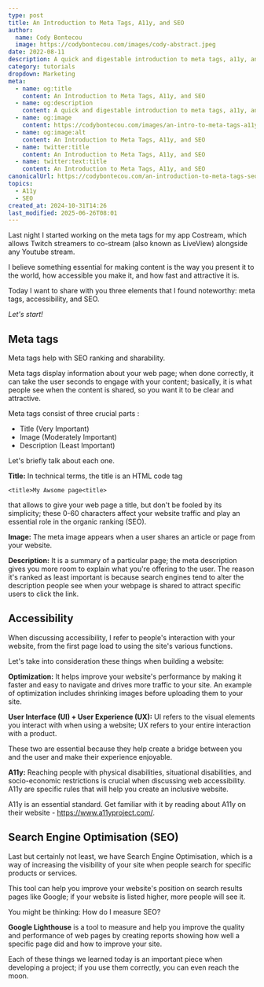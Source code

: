 ```yaml
---
type: post
title: An Introduction to Meta Tags, A11y, and SEO
author:
  name: Cody Bontecou
  image: https://codybontecou.com/images/cody-abstract.jpeg
date: 2022-08-11
description: A quick and digestable introduction to meta tags, a11y, and SEO for a better, quick, and accesible web.
category: tutorials
dropdown: Marketing
meta:
  - name: og:title
    content: An Introduction to Meta Tags, A11y, and SEO
  - name: og:description
    content: A quick and digestable introduction to meta tags, a11y, and SEO for a better, quick, and accesible web.
  - name: og:image
    content: https://codybontecou.com/images/an-intro-to-meta-tags-a11y-seo-meta.png
  - name: og:image:alt
    content: An Introduction to Meta Tags, A11y, and SEO
  - name: twitter:title
    content: An Introduction to Meta Tags, A11y, and SEO
  - name: twitter:text:title
    content: An Introduction to Meta Tags, A11y, and SEO
canonicalUrl: https://codybontecou.com/an-introduction-to-meta-tags-seo-and-a11y
topics:
  - A11y
  - SEO
created_at: 2024-10-31T14:26
last_modified: 2025-06-26T08:01
---
```


Last night I started working on the meta tags for my app Costream, which allows Twitch streamers to co-stream (also known as LiveView) alongside any Youtube stream.

I believe something essential for making content is the way you present it to the world, how accessible you make it, and how fast and attractive it is.

Today I want to share with you three elements that I found noteworthy: meta tags, accessibility, and SEO.

_Let's start!_

## Meta tags

Meta tags help with SEO ranking and sharability.

Meta tags display information about your web page; when done correctly, it can take the user seconds to engage with your content; basically, it is what people see when the content is shared, so you want it to be clear and attractive.

Meta tags consist of three crucial parts :

- Title (Very Important)
- Image (Moderately Important)
- Description (Least Important)

Let's briefly talk about each one.

**Title:** In technical terms, the title is an HTML code tag

`<title>My Awsome page<title>`

that allows to give your web page a title, but don't be fooled by its simplicity; these 0-60 characters affect your website traffic and play an essential role in the organic ranking (SEO).

**Image:** The meta image appears when a user shares an article or page from your website.

**Description:** It is a summary of a particular page; the meta description gives you more room to explain what you're offering to the user. The reason it's ranked as least important is because search engines tend to alter the description people see when your webpage is shared to attract specific users to click the link.

## Accessibility

When discussing accessibility, I refer to people's interaction with your website, from the first page load to using the site's various functions.

Let's take into consideration these things when building a website:

**Optimization:** It helps improve your website's performance by making it faster and easy to navigate and drives more traffic to your site. An example of optimization includes shrinking images before uploading them to your site.

**User Interface (UI) + User Experience (UX):** UI refers to the visual elements you interact with when using a website; UX refers to your entire interaction with a product.

These two are essential because they help create a bridge between you and the user and make their experience enjoyable.

**A11y:** Reaching people with physical disabilities, situational disabilities, and socio-economic restrictions is crucial when discussing web accessibility. A11y are specific rules that will help you create an inclusive website.

A11y is an essential standard. Get familiar with it by reading about A11y on their website - https://www.a11yproject.com/.

## Search Engine Optimisation (SEO)

Last but certainly not least, we have Search Engine Optimisation, which is a way of increasing the visibility of your site when people search for specific products or services.

This tool can help you improve your website's position on search results pages like Google; if your website is listed higher, more people will see it.

You might be thinking: How do I measure SEO?

**Google Lighthouse** is a tool to measure and help you improve the quality and performance of web pages by creating reports showing how well a specific page did and how to improve your site.

Each of these things we learned today is an important piece when developing a project; if you use them correctly, you can even reach the moon.
